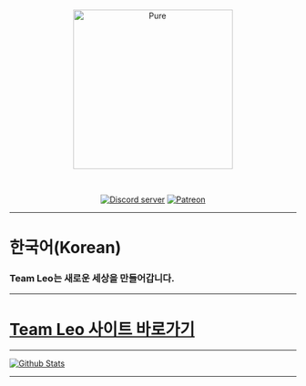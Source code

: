 <div align="center">
  <br />
  <p>
    <a href="https://discord.js.org"><img src="https://cdn.discordapp.com/attachments/677451054526496768/781572671124013066/LeoLearning.png" width="280" alt="Pure" /></a>
  </p>
  <br />
  <p>
    <a href="https://discord.gg/n2KUDk7"><img src="https://img.shields.io/discord/695271221037891635?color=7289da&logo=discord&logoColor=white" alt="Discord server" /></a>
    <a href="https://www.patreon.com/teamleo"><img src="https://img.shields.io/badge/donate-patreon-F96854.svg" alt="Patreon" /></a>
  </p>
</div>

****
# 한국어(Korean)
### Team Leo는 새로운 세상을 만들어갑니다.
****
# [Team Leo 사이트 바로가기](http://teamleo.ga/)
****
[![Github Stats](https://github-readme-stats.vercel.app/api?username=AIoneKR)](https://github.com/anuraghazra/github-readme-stats)
****
